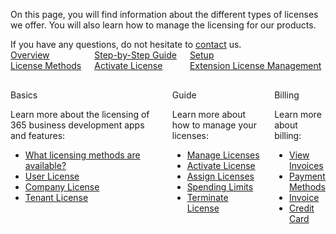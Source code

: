 On this page, you will find information about the different types of licenses we offer. You will also learn how to manage the licensing for our products.

<div class="alert alert-info">
    <i class="fa-solid fa-lightbulb"></i> If you have any questions, do not hesitate to <a href="https://365businessdev.com/contact/" target="_blank">contact</a> us.
</div>

<div class="columns">
   <div>
       <a href="license-methods/">
           <div>
               <div><i class="fa-duotone fa-map"></i></div>
               <div>Overview</div>
               <div>License Methods</div>
           </div>
       </a>
   </div>
   <div>
       <a href="license-management/activate-license/">
           <div>
               <div><i class="fa-duotone fa-ballot-check"></i></div>
               <div>Step-by-Step Guide</div>
               <div>Activate License</div>
           </div>
       </a>
   </div>
   <div>
       <a href="license-management/">
           <div>
               <div><i class="fa-duotone fa-book-open-cover"></i></div>
               <div>Setup</div>
               <div>Extension License Management</div>
           </div>
       </a>
   </div>
</div>

<div class="columns" style="margin-top: 30px;">
   <div>
        <span class="columns-title">Basics</span>
        <p>
            Learn more about the licensing of 365 business development apps and features:
            <ul class="fa-ul">
                <li><span class="fa-li"><i class="fa-solid fa-book"></i></span><a href="license-methods/">What licensing methods are available?</a></li>
                <li><span class="fa-li"><i class="fa-solid fa-user"></i></span><a href="license-methods/user-license/">User License</a></li>
                <li><span class="fa-li"><i class="fa-solid fa-building"></i></span><a href="license-methods/company-license/">Company License</a></li>
                <li><span class="fa-li"><i class="fa-solid fa-server"></i></span><a href="license-methods/tenant-license/">Tenant License</a></li>
            </ul>
        </p>
    </div>
    <div>
         <span class="columns-title">Guide</span>
             <p>
                Learn more about how to manage your licenses:
                <ul class="fa-ul">
                    <li><span class="fa-li"><i class="fa-solid fa-list-check"></i></span><a href="license-management/">Manage Licenses</a></li>
                    <li><span class="fa-li"><i class="fa-solid fa-file-signature"></i></span><a href="license-management/activate-license/">Activate License</a></li>
                    <li><span class="fa-li"><i class="fa-solid fa-users"></i></span><a href="license-management/assign-license/">Assign Licenses</a></li>
                    <li><span class="fa-li"><i class="fa-solid fa-sliders"></i></span><a href="license-management/spending-limit/">Spending Limits</a></li>
                    <li><span class="fa-li"><i class="fa-solid fa-file-xmark"></i></span><a href="license-management/terminate-license/">Terminate License</a></li>
                </ul>
            </p>
    </div>
    <div>
         <span class="columns-title">Billing</span>
             <p>
                Learn more about billing:
                <ul class="fa-ul">
                    <li><span class="fa-li"><i class="fa-solid fa-file-invoice"></i></span><a href="invoicing/invoices">View Invoices</a></li>
                    <li><span class="fa-li"><i class="fa-solid fa-cash-register"></i></span><a href="invoicing/payment">Payment Methods</a></li>
                    <li><span class="fa-li"><i class="fa-solid fa-money-bill"></i></span><a href="invoicing/payment/#payment-by-invoice">Invoice</a></li>
                    <li><span class="fa-li"><i class="fa-solid fa-credit-card"></i></span><a href="invoicing/payment/#payment-by-credit-card">Credit Card</a></li>
                </ul>
            </p>
    </div>
</div>
